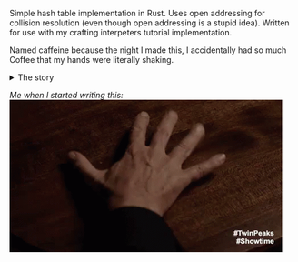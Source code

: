 Simple hash table implementation in Rust. Uses open addressing for collision resolution (even though open addressing is a stupid idea). Written for use with my crafting interpeters tutorial implementation. 

Named caffeine because the night I made this, I accidentally had so much Coffee that my hands were literally shaking.
<details>
	<summary>The story</summary>
	What happened is I ran out of coffee filters and decided to just make coffee without one and hope it would be fine. When I drank it I started tweaking instantly. It was so bad I had a hard time typing and even focusing on what I was doing lmao
</details>

*Me when I started writing this:*\
![](shaking-hands.gif)